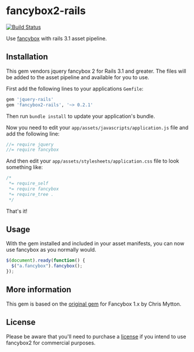 fancybox2-rails
==============
[![Build Status](https://travis-ci.org/kyparn/fancybox2-rails.png)](https://travis-ci.org/kyparn/fancybox2-rails)


Use [fancybox](http://www.fancyapps.com/fancybox/) with rails 3.1 asset pipeline.

## Installation

This gem vendors jquery fancybox 2 for Rails 3.1 and greater. The files
will be added to the asset pipeline and available for you to use.

First add the following lines to your applications `Gemfile`:

``` ruby
gem 'jquery-rails'
gem 'fancybox2-rails', '~> 0.2.1'
```

Then run `bundle install` to update your application's bundle.

Now you need to edit your `app/assets/javascripts/application.js`
file and add the following line:

``` javascript
//= require jquery
//= require fancybox
```

And then edit your `app/assets/stylesheets/application.css` file to
look something like:

``` css
/*
 *= require_self
 *= require fancybox
 *= require_tree .
 */
```

That's it!

## Usage

With the gem installed and included in your asset manifests, you can now
use fancybox as you normally would.

``` javascript
$(document).ready(function() {
  $("a.fancybox").fancybox();
});
```

## More information
This gem is based on the [original gem](https://github.com/hecticjeff/fancybox-rails) for Fancybox 1.x by Chris Mytton.

## License
Please be aware that you'll need to purchase a [license](http://fancyapps.com/fancybox/#license) if you intend to use fancybox2 for commercial purposes.
